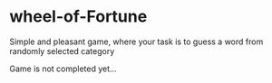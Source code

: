 # wheel-of-Fortune
Simple and pleasant game, where your task is to guess a word from randomly selected category

Game is not completed yet...
